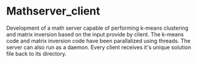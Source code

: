 # Mathserver_client
Development of a math server capable of performing k-means clustering and matrix inversion based on the input provide by client. 
The k-means code and matrix inversion code have been parallalized using threads.
The server can also run as a daemon.
Every client receives it's unique solution file back to its directory.
